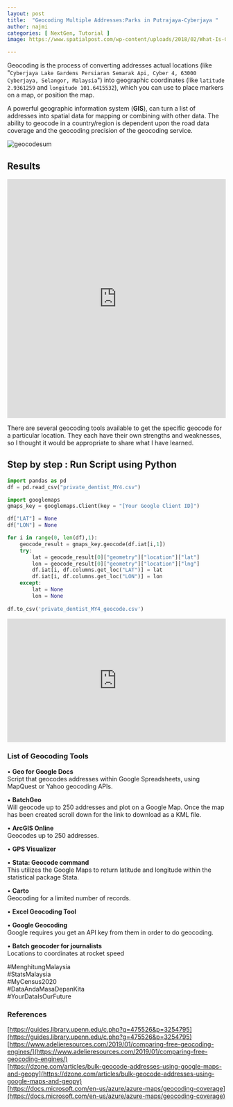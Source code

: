 ```yaml
---
layout: post
title:  "Geocoding Multiple Addresses:Parks in Putrajaya-Cyberjaya "
author: najmi
categories: [ NextGen, Tutorial ]
image: https://www.spatialpost.com/wp-content/uploads/2018/02/What-Is-Geocoding-1024x640.jpg

---
```

Geocoding is the process of converting addresses actual locations (like "`Cyberjaya Lake Gardens Persiaran Semarak Api, Cyber 4, 63000 Cyberjaya, Selangor, Malaysia`") into geographic coordinates (like `latitude 2.9361259` and `longitude 101.6415532`), which you can use to place markers on a map, or position the map.

A powerful geographic information system (**GIS**), can turn a list of addresses into spatial data for mapping or combining with other data. The ability to geocode in a country/region is dependent upon the road data coverage and the geocoding precision of the geocoding service.

![geocodesum](https://lh3.googleusercontent.com/-zwLin-MseUI/XkTA5OpvTlI/AAAAAAAA004/10B01bIfY50Y3sQ5gNgUchQaVu6YKAmzQCK8BGAsYHg/s0/2020-02-12.jpg) 

## Results
<iframe class="localfocusvisual" frameborder="0" style="width:100%;height:550px;overflow:hidden" src="https://localfocus2.appspot.com/5e44b96e80019"></iframe> 

There are several geocoding tools available to get the specific geocode for a particular location. They each have their own strengths and weaknesses, so I thought it would be appropriate to share what I have learned.

## Step by step : Run Script using Python

```python
import pandas as pd
df = pd.read_csv("private_dentist_MY4.csv")

import googlemaps
gmaps_key = googlemaps.Client(key = "[Your Google Client ID]")

df["LAT"] = None
df["LON"] = None

for i in range(0, len(df),1):
    geocode_result = gmaps_key.geocode(df.iat[i,1])
    try:
        lat = geocode_result[0]["geometry"]["location"]["lat"]
        lon = geocode_result[0]["geometry"]["location"]["lng"]
        df.iat[i, df.columns.get_loc("LAT")] = lat
        df.iat[i, df.columns.get_loc("LON")] = lon
    except:
        lat = None
        lon = None        
        
df.to_csv('private_dentist_MY4_geocode.csv')
```
<iframe src="https://www.linkedin.com/embed/feed/update/urn:li:ugcPost:6594621846572888064?compact=1" height="284" width="100%" frameborder="0" allowfullscreen="" title="Embedded post"></iframe>

### List of Geocoding Tools 
•	**Geo for Google Docs** <br>
Script that geocodes addresses within Google Spreadsheets, using MapQuest or Yahoo geocoding APIs.

•	**BatchGeo** <br>
Will geocode up to 250 addresses and plot on a Google Map. Once the map has been created scroll down for the link to download as a KML file.

•	**ArcGIS Online** <br>
Geocodes up to 250 addresses.

•	**GPS Visualizer** 

•	**Stata: Geocode command** <br>
This utilizes the Google Maps to return latitude and longitude within the statistical package Stata.

•	**Carto** <br>
Geocoding for a limited number of records.

•	**Excel Geocoding Tool** 

•	**Google Geocoding**<br>
Google requires you get an API key from them in order to do geocoding.

•	**Batch geocoder for journalists**<br>
Locations to coordinates at rocket speed 


#MenghitungMalaysia<br>
#StatsMalaysia<br>
#MyCensus2020<br>
#DataAndaMasaDepanKita<br>
#YourDataIsOurFuture

### References
[https://guides.library.upenn.edu/c.php?g=475526&p=3254795](https://guides.library.upenn.edu/c.php?g=475526&p=3254795)<br>
[https://www.adelieresources.com/2019/01/comparing-free-geocoding-engines/](https://www.adelieresources.com/2019/01/comparing-free-geocoding-engines/)<br>
[https://dzone.com/articles/bulk-geocode-addresses-using-google-maps-and-geopy](https://dzone.com/articles/bulk-geocode-addresses-using-google-maps-and-geopy)<br>
[https://docs.microsoft.com/en-us/azure/azure-maps/geocoding-coverage](https://docs.microsoft.com/en-us/azure/azure-maps/geocoding-coverage)
